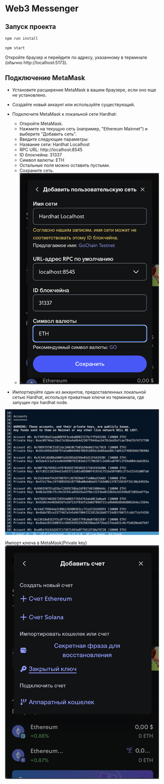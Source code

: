 # Web3 Messenger

## Запуск проекта


```bash
npm run install
```

```bash
npm start
```

Откройте браузер и перейдите по адресу, указанному в терминале (обычно http://localhost:5173).

## Подключение MetaMask
- Установите расширение MetaMask в вашем браузере, если оно еще не установлено.
- Создайте новый аккаунт или используйте существующий.
- Подключите MetaMask к локальной сети Hardhat:
  - Откройте MetaMask.
  - Нажмите на текущую сеть (например, "Ethereum Mainnet") и выберите "Добавить сеть".
  - Введите следующие параметры:
  - Название сети: Hardhat Localhost
  - RPC URL: http://localhost:8545
  - ID блокчейна: 31337
  - Символ валюты: ETH
  - Остальные поля можно оставить пустыми.
  - Сохраните сеть.
  - ![alt text](https://raw.githubusercontent.com/anissemm/web3-messenger/6148c6c1496eac9ca138072ecc1e5b5fb156a568/assets/asset4.png)

- Импортируйте один из аккаунтов, предоставленных локальной сетью Hardhat, используя приватные ключи из терминала, где запущен npx hardhat node.

![alt text](https://raw.githubusercontent.com/anissemm/web3-messenger/6148c6c1496eac9ca138072ecc1e5b5fb156a568/assets/asset22.png)

Импорт ключа в MetaMask(Private key)
![alt text](https://raw.githubusercontent.com/anissemm/web3-messenger/6148c6c1496eac9ca138072ecc1e5b5fb156a568/assets/asset3.png)